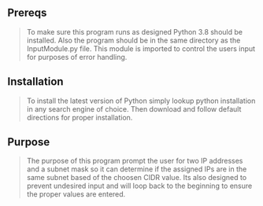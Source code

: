 ## Prereqs
> To make sure this program runs as designed Python 3.8 
> should be installed. Also the program should be in the 
> same directory as the InputModule.py file. This module 
> is imported to control the users input for purposes of 
> error handling.

## Installation
> To install the latest version of Python simply lookup 
> python installation in any search engine of choice. 
> Then download and follow default directions for proper 
> installation.

## Purpose
> The purpose of this program prompt the user for two IP 
> addresses and a subnet mask so it can determine if the 
> assigned IPs are in  the same subnet based of the choosen 
> CIDR value. Its also designed to prevent undesired input 
> and will loop back to the beginning to ensure the proper 
> values are entered.